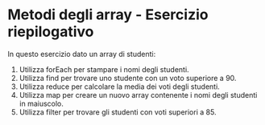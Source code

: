 # Metodi degli array - Esercizio riepilogativo

In questo esercizio dato un array di studenti:

1. Utilizza forEach per stampare i nomi degli studenti.
2. Utilizza find per trovare uno studente con un voto superiore a 90.
3. Utilizza reduce per calcolare la media dei voti degli studenti.
4. Utilizza map per creare un nuovo array contenente i nomi degli studenti in maiuscolo.
5. Utilizza filter per trovare gli studenti con voti superiori a 85.